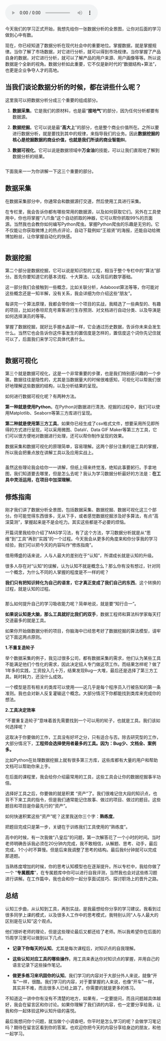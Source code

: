 <audio title="01丨数据分析全景图及修炼指南" src="https://static001.geekbang.org/resource/audio/af/41/af26f7ef28052417304d5cde188cef41.mp3" controls="controls"></audio> 
<p>今天我们的学习正式开始，我想先给你一张数据分析的全景图，让你对后面的学习做到心中有数。</p><p>现在，你已经知道了数据分析在现代社会中的重要地位。掌握数据，就是掌握规律。当你了解了市场数据，对它进行分析，就可以得到市场规律。当你掌握了产品自身的数据，对它进行分析，就可以了解产品的用户来源、用户画像等等。所以说数据是个全新的视角。数据分析如此重要，它不仅是新时代的“数据结构+算法”，也更是企业争夺人才的高地。</p><h2>当我们谈论数据分析的时候，都在讲些什么呢？</h2><p>这里我可以把数据分析分成三个重要的组成部分。</p><ol>
<li>
<p><strong>数据采集</strong>。它是我们的原材料，也是最“<strong>接地气</strong>”的部分，因为任何分析都要有数据源。</p>
</li>
<li>
<p><strong>数据挖掘</strong>。它可以说是最“<strong>高大上</strong>”的部分，也是整个商业价值所在。之所以要进行数据分析，就是要找到其中的规律，来指导我们的业务。因此<strong>数据挖掘的核心是挖掘数据的商业价值，也就是我们所谈的商业智能BI</strong>。</p>
</li>
<li>
<p><strong>数据可视化</strong>。它可以说是数据领域中<strong>万金油</strong>的技能，可以让我们直观地了解到数据分析的结果。</p>
</li>
</ol><p><img src="https://static001.geekbang.org/resource/image/58/68/58a51714cf4fec4ee8f4f66fdb6a5d68.jpg" alt=""></p><p>下面我来一一为你讲解一下这三个重要的部分。</p><h2>数据采集</h2><p>在数据采集部分中，你通常会和数据源打交道，然后使用工具进行采集。</p><p>在专栏里，我会告诉你都有哪些常用的数据源，以及如何获取它们。另外在工具使用中，你也将掌握“八爪鱼”这个自动抓取的神器，它可以帮你抓取99%的页面源。当然我也会教你如何编写Python爬虫。掌握Python爬虫的乐趣是无穷的。它不仅能让你获取微博上的热点评论，自动下载例如“王祖贤”的海报，还能自动给微博加粉丝，让你掌握自动化的快感。</p><!-- [[[read_end]]] --><p><img src="https://static001.geekbang.org/resource/image/80/c9/802ba8473014eba2b4431c85a77336c9.jpg" alt=""></p><h2>数据挖掘</h2><p>第二个部分是数据挖掘，它可以说是知识型的工程，相当于整个专栏中的“算法”部分。首先你要知道它的基本流程、十大算法、以及背后的数学基础。</p><p>这一部分我们会接触到一些概念，比如关联分析，Adaboost算法等等，你可能对这些概念还是一知半解，没有关系，我会详细为你介绍这些“朋友”。</p><p>每讲完一个算法原理，我都会带你做一个项目的实战，我精选了一些典型的、有趣的项目，比如对泰坦尼克号乘客进行生存预测、对文档进行自动分类、以及导演是如何选择演员的等等。</p><p>掌握了数据挖掘，就好比手握水晶球一样，它会通过历史数据，告诉你未来会发生什么。当然它也会告诉你这件事发生的置信度是怎样的，置信度这个词你先记住就可以了，后面我们来学习它具体代表什么。</p><p><img src="https://static001.geekbang.org/resource/image/12/a3/1267e0d928f16f4a33b62478e909e9a3.jpg" alt=""></p><h2>数据可视化</h2><p>第三个就是数据可视化，这是一个非常重要的步骤，也是我们特别感兴趣的一个步骤。数据往往是隐性的，尤其是当数据量大的时候很难感知，可视化可以帮我们很好地理解这些数据的结构，以及分析结果的呈现。</p><p>如何进行数据可视化呢？有两种方法。</p><p><strong>第一种就是使用Python</strong>。在Python对数据进行清洗、挖掘的过程中，我们可以使用Matplotlib、Seaborn等第三方库进行呈现。</p><p><strong>第二种就是使用第三方工具</strong>。如果你已经生成了csv格式文件，想要采用所见即所得的方式进行呈现，可以采用微图、DataV、Data GIF Maker等第三方工具，它们可以很方便地对数据进行处理，还可以帮你制作呈现的效果。</p><p>数据采集和数据可视化的原理简单，容易理解。这两个部分注重的是工具的掌握，所以我会把重点放在讲解工具以及应用实战上。</p><p><img src="https://static001.geekbang.org/resource/image/c2/af/c2febe187b3c27b1965c765ea50236af.jpg" alt=""></p><p>虽然这些理论我会给你一一讲解，但纸上得来终觉浅，绝知此事要躬行。手拿地图，我们知道要去哪里，但是怎么去呢？我认为学习数据分析最好的方法是：<strong>在工具中灵活运用，在项目中加深理解</strong>。</p><h2>修炼指南</h2><p>刚才我们讲了数据分析全景图，包括数据采集、数据挖掘、数据可视化这三个部分。你可能觉得东西很多，无从下手，或者感觉数据挖掘涉及好多算法，有点“高深莫测”，掌握起来是不是会吃力。其实这些都是不必要的烦恼。</p><p>开篇词里我给你介绍了MAS学习法，有了这个方法，学习数据分析就是从“思维”到“工具”再到“实践”的一个过程。今天我会从更多的角度来和你分享我的学习经验，我们可以把今天的内容叫作“修炼指南”。</p><p>借用傅盛的话来说，人与人最大的差别在于“认知”，所谓成长就是认知的升级。</p><p>很多人存在对“认知“的误解，认为认知不就是概念么？那么你有没有想过，针对同一个概念，为什么不同的人掌握的程度是不一样的呢？</p><p><strong>我们只有把知识转化为自己的语言，它才真正变成了我们自己的东西</strong>。这个转换的过程，就是认知的过程。</p><p><img src="https://static001.geekbang.org/resource/image/13/8c/1395ed64eca6bbd6dc2a413d0f1f7c8c.jpg" alt=""></p><p>那么如何提升自己的学习吸收能力呢？简单地说，就是要“知行合一”。</p><p><strong>如果说认知是大脑，那么工具就好比我们的双手</strong>，数据工程师和算法科学家每天打交道最多的就是工具。</p><p>如果你开始做数据分析的项目，你脑海中已经思考好了数据挖掘的算法模型，请牢记下面这两点原则。</p><p><strong>1.不重复造轮子</strong></p><p>举个数据采集的例子，我见过很多公司，都有数据采集的需求，他们认为某些工具不能满足他们个性化的需求，因此决定招人专门做这项工作。而结果怎样呢？做了1年多的实践，工资投入几十万，结果发现Bug一大堆，最后还是选择了第三方工具。耗时耗力，还没什么成效。</p><p>一个模型是否有相关的类库可以使用——这几乎是每个程序员入行被告知的第一条准则。我也会对新人反复灌输这个概念。大部分情况下你都能找到类库来完成你的想法。</p><p><strong>2.工具决定效率</strong></p><p>“不要重复造轮子”意味着首先需要找到一个可以用的轮子，也就是工具。我们该如何选择呢？</p><p>这取决于你要做的工作，工具没有好坏之分，只有适合与否。除去研究型的工作，大部分情况下，<strong>工程师会选择使用者最多的工具。因为：Bug少、文档全、案例多。</strong></p><p>比如Python在处理数据挖掘上就有很多第三方库，这些库都有大量的用户和帮助文档可以帮助你来上手。</p><p>在后面的课程里，我会给你介绍最常用的工具，这些工具会让你的数据挖掘事半功倍。</p><p>选择好工具之后，你要做的就是积累 “资产”了。我们很难记住大段的知识点，也背不下来工具的指令，但是我们通常能记住故事、做过的项目、做过的题目。这些题目和项目是你最先行的“资产”。</p><p>如何快速积累这些“资产”呢？这里我送你三个字：<strong>熟练度</strong>。</p><p>把题目完成只是第一步，关键在于训练我们工具使用的“熟练度”。</p><p>高中的时候，有一次我做“八皇后”的问题，第一次解答花了一个小时的时间。当时老师明确告诉我必须在20分钟内完成，我不敢相信，从解题、思考、动手，最后完成，1个小时不算慢。但是后来我调整了思考的结构。最后我6分钟就可以完成那道题。</p><p>当熟练度增加的时候，你的思考认知模型也在逐渐提升。所以专栏中，我给你做了一个 “<strong>专属题库</strong>”，在专属题库中你可以进行自我评测，当然我也会对这些练习题进行讲解。在工作篇中，我也会和你一起分享面试技巧、探讨职场上的晋升之路。</p><h2>总结</h2><p>认知三步曲，从认知到工具，再到实战，是我最想给你分享的学习建议。我看到过很多同学上课的模式，以及很多人工作中的思考模式，我特别认同“人与人最大的区别是在认知”这个观点。</p><p>他们很听老师的理论，但是这些理论最后又都还给了老师。所以我希望你在后面的15周学习里可以做到以下几点。</p><ul>
<li>
<p><strong>记录下你每天的认知</strong>。尤其是每次课程后，对知识点的自我理解。</p>
</li>
<li>
<p><strong>这些认知对应工具的哪些操作</strong>。用工具来表达你对知识点的掌握，并用自己的语言记录下这些操作笔记。</p>
</li>
<li>
<p><strong>做更多练习来巩固你的认知</strong>。我们学习的内容对于大部分外人来说，就像“开车”一样，很酷。我们学习的内容，对于要掌握的人来说，也像“开车”一样，其实并不难，而且很多人已经上路了。你需要的就是更多的练习。</p>
</li>
</ul><p>不知道这一讲中你有没有不清楚的地方，如果有，一定要提问，而且问题越具体越好，我会在留言区和你讨论。如果你理解了我们讲的内容，也一定要分享给我，让我和你一起体验这种认知升级的喜悦。</p><p>最后我想问你个问题，就当做个小调查吧，你平时是怎么学习的呢？会做学习笔记吗？期待在留言区看到你的答案。也欢迎你把今天的内容分享给身边的朋友，和他一起学习。</p><p></p>